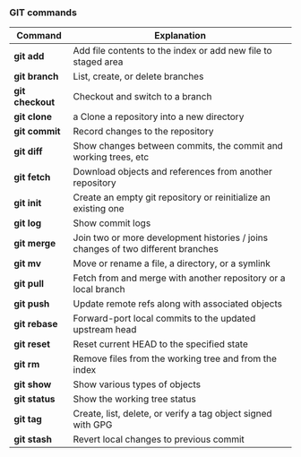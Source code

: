 ### GIT commands

|Command|Explanation|
|---|---|
|**git add**|Add file contents to the index or add new file to staged area|
|**git branch**|List, create, or delete branches|
|**git checkout**|Checkout and switch to a branch|
|**git clone**|a Clone a repository into a new directory|
|**git commit**|Record changes to the repository|
|**git diff**|Show changes between commits, the commit and working trees, etc|
|**git fetch**|Download objects and references from another repository|
|**git init**|Create an empty git repository or reinitialize an existing one|
|**git log**|Show commit logs|
|**git merge**|Join two or more development histories / joins changes of two different branches|
|**git mv**|Move or rename a file, a directory, or a symlink|
|**git pull**|Fetch from and merge with another repository or a local branch|
|**git push**|Update remote refs along with associated objects|
|**git rebase**|Forward-port local commits to the updated upstream head|
|**git reset**|Reset current HEAD to the specified state|
|**git rm**|Remove files from the working tree and from the index|
|**git show**|Show various types of objects|
|**git status**|Show the working tree status|
|**git tag**|Create, list, delete, or verify a tag object signed with GPG|
|**git stash**|Revert local changes to previous commit|